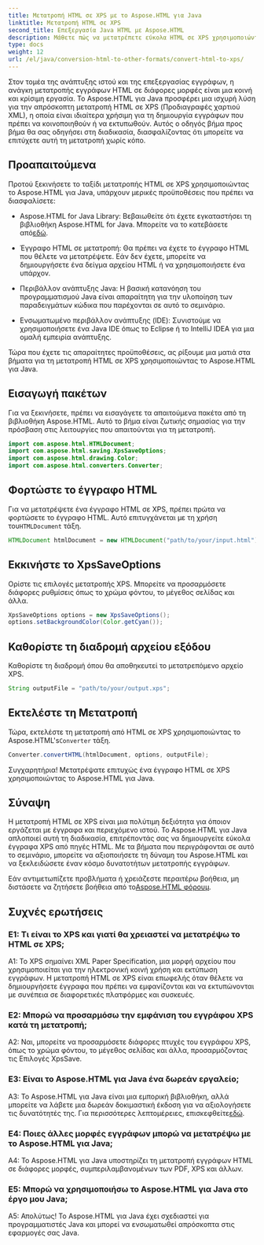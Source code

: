 ```yaml
---
title: Μετατροπή HTML σε XPS με το Aspose.HTML για Java
linktitle: Μετατροπή HTML σε XPS
second_title: Επεξεργασία Java HTML με Aspose.HTML
description: Μάθετε πώς να μετατρέπετε εύκολα HTML σε XPS χρησιμοποιώντας το Aspose.HTML για Java. Δημιουργήστε έγγραφα πολλαπλών πλατφορμών με ευκολία.
type: docs
weight: 12
url: /el/java/conversion-html-to-other-formats/convert-html-to-xps/
---
```

Στον τομέα της ανάπτυξης ιστού και της επεξεργασίας εγγράφων, η ανάγκη μετατροπής εγγράφων HTML σε διάφορες μορφές είναι μια κοινή και κρίσιμη εργασία. Το Aspose.HTML για Java προσφέρει μια ισχυρή λύση για την απρόσκοπτη μετατροπή HTML σε XPS (Προδιαγραφές χαρτιού XML), η οποία είναι ιδιαίτερα χρήσιμη για τη δημιουργία εγγράφων που πρέπει να κοινοποιηθούν ή να εκτυπωθούν. Αυτός ο οδηγός βήμα προς βήμα θα σας οδηγήσει στη διαδικασία, διασφαλίζοντας ότι μπορείτε να επιτύχετε αυτή τη μετατροπή χωρίς κόπο.

## Προαπαιτούμενα

Προτού ξεκινήσετε το ταξίδι μετατροπής HTML σε XPS χρησιμοποιώντας το Aspose.HTML για Java, υπάρχουν μερικές προϋποθέσεις που πρέπει να διασφαλίσετε:

-  Aspose.HTML for Java Library: Βεβαιωθείτε ότι έχετε εγκαταστήσει τη βιβλιοθήκη Aspose.HTML for Java. Μπορείτε να το κατεβάσετε από[εδώ](https://releases.aspose.com/html/java/).

- Έγγραφο HTML σε μετατροπή: Θα πρέπει να έχετε το έγγραφο HTML που θέλετε να μετατρέψετε. Εάν δεν έχετε, μπορείτε να δημιουργήσετε ένα δείγμα αρχείου HTML ή να χρησιμοποιήσετε ένα υπάρχον.

- Περιβάλλον ανάπτυξης Java: Η βασική κατανόηση του προγραμματισμού Java είναι απαραίτητη για την υλοποίηση των παραδειγμάτων κώδικα που παρέχονται σε αυτό το σεμινάριο.

- Ενσωματωμένο περιβάλλον ανάπτυξης (IDE): Συνιστούμε να χρησιμοποιήσετε ένα Java IDE όπως το Eclipse ή το IntelliJ IDEA για μια ομαλή εμπειρία ανάπτυξης.

Τώρα που έχετε τις απαραίτητες προϋποθέσεις, ας ρίξουμε μια ματιά στα βήματα για τη μετατροπή HTML σε XPS χρησιμοποιώντας το Aspose.HTML για Java.

## Εισαγωγή πακέτων

Για να ξεκινήσετε, πρέπει να εισαγάγετε τα απαιτούμενα πακέτα από τη βιβλιοθήκη Aspose.HTML. Αυτό το βήμα είναι ζωτικής σημασίας για την πρόσβαση στις λειτουργίες που απαιτούνται για τη μετατροπή.

```java
import com.aspose.html.HTMLDocument;
import com.aspose.html.saving.XpsSaveOptions;
import com.aspose.html.drawing.Color;
import com.aspose.html.converters.Converter;
```

## Φορτώστε το έγγραφο HTML

 Για να μετατρέψετε ένα έγγραφο HTML σε XPS, πρέπει πρώτα να φορτώσετε το έγγραφο HTML. Αυτό επιτυγχάνεται με τη χρήση του`HTMLDocument` τάξη.

```java
HTMLDocument htmlDocument = new HTMLDocument("path/to/your/input.html");
```

## Εκκινήστε το XpsSaveOptions

Ορίστε τις επιλογές μετατροπής XPS. Μπορείτε να προσαρμόσετε διάφορες ρυθμίσεις όπως το χρώμα φόντου, το μέγεθος σελίδας και άλλα.

```java
XpsSaveOptions options = new XpsSaveOptions();
options.setBackgroundColor(Color.getCyan());
```

## Καθορίστε τη διαδρομή αρχείου εξόδου

Καθορίστε τη διαδρομή όπου θα αποθηκευτεί το μετατρεπόμενο αρχείο XPS.

```java
String outputFile = "path/to/your/output.xps";
```

## Εκτελέστε τη Μετατροπή

Τώρα, εκτελέστε τη μετατροπή από HTML σε XPS χρησιμοποιώντας το Aspose.HTML's`Converter` τάξη.

```java
Converter.convertHTML(htmlDocument, options, outputFile);
```

Συγχαρητήρια! Μετατρέψατε επιτυχώς ένα έγγραφο HTML σε XPS χρησιμοποιώντας το Aspose.HTML για Java.

## Σύναψη

Η μετατροπή HTML σε XPS είναι μια πολύτιμη δεξιότητα για όποιον εργάζεται με έγγραφα και περιεχόμενο ιστού. Το Aspose.HTML για Java απλοποιεί αυτή τη διαδικασία, επιτρέποντάς σας να δημιουργείτε εύκολα έγγραφα XPS από πηγές HTML. Με τα βήματα που περιγράφονται σε αυτό το σεμινάριο, μπορείτε να αξιοποιήσετε τη δύναμη του Aspose.HTML και να ξεκλειδώσετε έναν κόσμο δυνατοτήτων μετατροπής εγγράφων.

 Εάν αντιμετωπίζετε προβλήματα ή χρειάζεστε περαιτέρω βοήθεια, μη διστάσετε να ζητήσετε βοήθεια από το[Aspose.HTML φόρουμ](https://forum.aspose.com/).

## Συχνές ερωτήσεις

### Ε1: Τι είναι το XPS και γιατί θα χρειαστεί να μετατρέψω το HTML σε XPS;

A1: Το XPS σημαίνει XML Paper Specification, μια μορφή αρχείου που χρησιμοποιείται για την ηλεκτρονική κοινή χρήση και εκτύπωση εγγράφων. Η μετατροπή HTML σε XPS είναι επωφελής όταν θέλετε να δημιουργήσετε έγγραφα που πρέπει να εμφανίζονται και να εκτυπώνονται με συνέπεια σε διαφορετικές πλατφόρμες και συσκευές.

### Ε2: Μπορώ να προσαρμόσω την εμφάνιση του εγγράφου XPS κατά τη μετατροπή;

A2: Ναι, μπορείτε να προσαρμόσετε διάφορες πτυχές του εγγράφου XPS, όπως το χρώμα φόντου, το μέγεθος σελίδας και άλλα, προσαρμόζοντας τις Επιλογές XpsSave.

### Ε3: Είναι το Aspose.HTML για Java ένα δωρεάν εργαλείο;

 A3: Το Aspose.HTML για Java είναι μια εμπορική βιβλιοθήκη, αλλά μπορείτε να λάβετε μια δωρεάν δοκιμαστική έκδοση για να αξιολογήσετε τις δυνατότητές της. Για περισσότερες λεπτομέρειες, επισκεφθείτε[εδώ](https://releases.aspose.com/html/java).

### Ε4: Ποιες άλλες μορφές εγγράφων μπορώ να μετατρέψω με το Aspose.HTML για Java;

A4: Το Aspose.HTML για Java υποστηρίζει τη μετατροπή εγγράφων HTML σε διάφορες μορφές, συμπεριλαμβανομένων των PDF, XPS και άλλων.

### Ε5: Μπορώ να χρησιμοποιήσω το Aspose.HTML για Java στο έργο μου Java;

Α5: Απολύτως! Το Aspose.HTML για Java έχει σχεδιαστεί για προγραμματιστές Java και μπορεί να ενσωματωθεί απρόσκοπτα στις εφαρμογές σας Java.